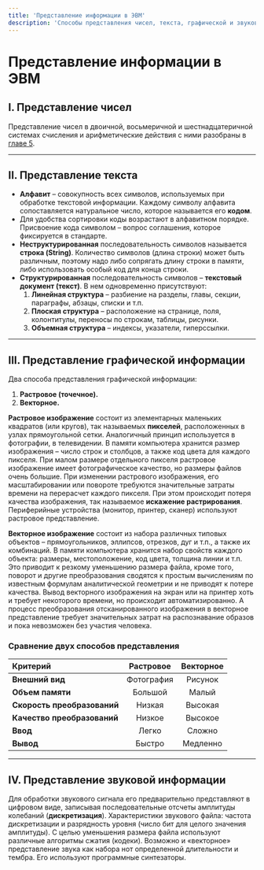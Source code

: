 ```yaml
---
title: 'Представление информации в ЭВМ'
description: 'Способы представления чисел, текста, графической и звуковой информации в электронно-вычислительных машинах.'
---
```


# Представление информации в ЭВМ

## I. Представление чисел

Представление чисел в двоичной, восьмеричной и шестнадцатеричной системах счисления и арифметические действия с ними разобраны в [главе 5](/path/to/chapter-5). <!-- Замените на правильный путь -->

---

## II. Представление текста

*   **Алфавит** – совокупность всех символов, используемых при обработке текстовой информации. Каждому символу алфавита сопоставляется натуральное число, которое называется его **кодом**.
*   Для удобства сортировки коды возрастают в алфавитном порядке. Присвоение кода символом – вопрос соглашения, которое фиксируется в стандарте.
*   **Неструктурированная** последовательность символов называется **строка (String)**. Количество символов (длина строки) может быть различным, поэтому надо либо сопрягать длину строки в памяти, либо использовать особый код для конца строки.
*   **Структурированная** последовательность символов – **текстовый документ (текст)**. В нем одновременно присутствуют:
    1.  **Линейная структура** – разбиение на разделы, главы, секции, параграфы, абзацы, списки и т.п.
    2.  **Плоская структура** – расположение на странице, поля, колонтитулы, переносы по строкам, таблицы, рисунки.
    3.  **Объемная структура** – индексы, указатели, гиперссылки.

---

## III. Представление графической информации

Два способа представления графической информации:
1.  **Растровое (точечное).**
2.  **Векторное.**

**Растровое изображение** состоит из элементарных маленьких квадратов (или кругов), так называемых **пикселей**, расположенных в узлах прямоугольной сетки. Аналогичный принцип используется в фотографии, в телевидении. В памяти компьютера хранится размер изображения – число строк и столбцов, а также код цвета для каждого пикселя. При малом размере отдельного пикселя растровое изображение имеет фотографическое качество, но размеры файлов очень большие.
При изменении растрового изображения, его масштабировании или повороте требуются значительные затраты времени на перерасчет каждого пикселя. При этом происходит потеря качества изображения, так называемое **искажение растрирования**.
Периферийные устройства (монитор, принтер, сканер) используют растровое представление.

**Векторное изображение** состоит из набора различных типовых объектов – прямоугольников, эллипсов, отрезков, дуг и т.п., а также их комбинаций. В памяти компьютера хранится набор свойств каждого объекта: размеры, местоположение, код цвета, толщина линии и т.п. Это приводит к резкому уменьшению размера файла, кроме того, поворот и другие преобразования сводятся к простым вычислениям по известным формулам аналитической геометрии и не приводят к потере качества.
Вывод векторного изображения на экран или на принтер хоть и требует некоторого времени, но происходит автоматизированно. А процесс преобразования отсканированного изображения в векторное представление требует значительных затрат на распознавание образов и пока невозможен без участия человека.

### Сравнение двух способов представления


<div class="full-width">

| Критерий                | Растровое   | Векторное |
| :---------------------- | :---------: | :-------: |
| **Внешний вид**         | Фотография  |  Рисунок  |
| **Объем памяти**       |   Большой   |   Малый   |
| **Скорость преобразований** |   Низкая    |  Высокая  |
| **Качество преобразований** |   Низкое    |  Высокое  |
| **Ввод**                |    Легко    |  Сложно   |
| **Вывод**              |   Быстро    | Медленно  |

</div>

---

## IV. Представление звуковой информации

Для обработки звукового сигнала его предварительно представляют в цифровом виде, записывая последовательные отсчеты амплитуды колебаний (**дискретизация**). Характеристики звукового файла: частота дискретизации и разрядность уровня (число бит для целого значения амплитуды). С целью уменьшения размера файла используют различные алгоритмы сжатия (кодеки).
Возможно и «векторное» представление звука как набора нот определенной длительности и тембра. Его используют программные синтезаторы.